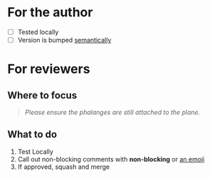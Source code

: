 # For the author
- [ ] Tested locally
- [ ] Version is bumped [semantically](https://semver.org/)

# For reviewers
## Where to focus
> *Please ensure the phalanges are still attached to the plane.*
## What to do
1. Test Locally
2. Call out non-blocking comments with **non-blocking** or [an emoji](https://gist.github.com/raorao/a8f01657ef600157958180832bdc28fe)
3. If approved, squash and merge
